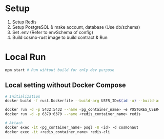 # Setup

1. Setup Redis
2. Setup PostgreSQL & make account, database (Use db/schema)
3. Set .env (Refer to envSchema of config)
4. Build cosmo-rust image to build contract & Run

# Local Run

```bash
npm start # Run wihtout build for only dev purpose
```

## Local setting without Docker Compose

```sh
# Initialization
docker build -f rust.Dockerfile --build-arg USER_ID=$(id -u) --build-arg GROUP_ID=$(id -g) -t cosmo-rust:1.0 .

docker run -d -p 5432:5432 --name <pg_container_name> -e POSTGRES_USER=<id> -e POSTGRES_PASSWORD=<pw> postgres
docker run -d -p 6379:6379 --name <redis_container_name> redis

# Attach
docker exec -it <pg_container_name> psql -U <id> -d cosmonaut
docker exec -it <redis_container_name> redis-cli
```
